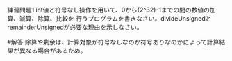 #
練習問題1
int値と符号なし操作を用いて、0から(2^32)-1までの間の数値の加算、減算、除算、比較を
行うプログラムを書きなさい。divideUnsignedとremainderUnsignedが必要な理由を示しなさい。

#解答
除算や剰余は、計算対象が符号なしなのか符号ありなのかによって計算結果が異なる場合があるため。